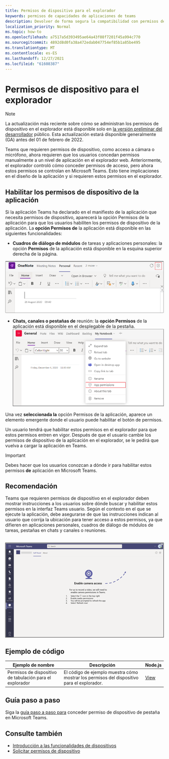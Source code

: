 ```yaml
---
title: Permisos de dispositivo para el explorador
keywords: permisos de capacidades de aplicaciones de teams
description: Devolver de forma segura la compatibilidad con permisos de dispositivo para aplicaciones en nuestro cliente web
localization_priority: Normal
ms.topic: how-to
ms.openlocfilehash: a7517a5d393495ae64a43f08f7201f45a994c770
ms.sourcegitcommit: 4892d8d0fa38a472edab047754ef85b1a85be495
ms.translationtype: MT
ms.contentlocale: es-ES
ms.lasthandoff: 12/27/2021
ms.locfileid: "61608387"
---
```

# <a name="device-permissions-for-the-browser"></a>Permisos de dispositivo para el explorador

> [!NOTE]
> La actualización más reciente sobre cómo se administran los permisos de dispositivo en el explorador está disponible solo en [la versión preliminar del desarrollador](../../resources/dev-preview/developer-preview-intro.md) público. Esta actualización estará disponible generalmente (GA) antes del 01 de febrero de 2022.


Teams que requieren permisos de dispositivo, como acceso a cámara o micrófono, ahora requieren que los usuarios concedan permisos manualmente a un nivel de aplicación en el explorador web. Anteriormente, el explorador controló cómo conceder permisos de acceso, pero ahora estos permisos se controlan en Microsoft Teams. Esto tiene implicaciones en el diseño de la aplicación y si requieren estos permisos en el explorador.

## <a name="enable-apps-device-permissions"></a>Habilitar los permisos de dispositivo de la aplicación
Si la aplicación Teams ha declarado [](native-device-permissions.md#specify-permissions) en el manifiesto de la aplicación  que necesita permisos de dispositivo, aparecerá la opción Permisos de la aplicación para que los usuarios habiliten los permisos de dispositivo de la aplicación. La **opción Permisos de** la aplicación está disponible en las siguientes funcionalidades: 

* **Cuadros de diálogo de módulos** de tareas y aplicaciones personales: la opción **Permisos** de la aplicación está disponible en la esquina superior derecha de la página.
<img src="../../assets/images/tabs/apppermissions.png" alt="App permissions button" width="800"/>

* **Chats, canales o pestañas de** reunión: la **opción Permisos** de la aplicación está disponible en el desplegable de la pestaña. ![ Lista desplegable de permisos de aplicación](../../assets/images/tabs/drop-downapppermissions.png)

Una vez **seleccionada la** opción Permisos de la aplicación, aparece un elemento emergente donde el usuario puede habilitar el botón de permisos.

Un usuario tendrá que habilitar estos permisos en el explorador para que estos permisos entren en vigor. Después de que el usuario cambie los permisos de dispositivo de la aplicación en el explorador, se le pedirá que vuelva a cargar la aplicación en Teams.

> [!IMPORTANT]
> Debes hacer que los usuarios conozcan a dónde ir para habilitar estos permisos **de** aplicación en Microsoft Teams.

## <a name="recommendation"></a>Recomendación
Teams que requieren permisos de dispositivo en el explorador deben mostrar instrucciones a los usuarios sobre dónde buscar y habilitar estos permisos en la interfaz Teams usuario. Según el contexto en el que se ejecute la aplicación, debe asegurarse de que las instrucciones indican al usuario que corrija la ubicación para tener acceso a estos permisos, ya que difieren en aplicaciones personales, cuadros de diálogo de módulos de tareas, pestañas en chats y canales o reuniones.

</br>
<img src="../../assets/images/tabs/enable-access.png" alt="Enable camera access" width="800"/>

## <a name="code-sample"></a>Ejemplo de código

|Ejemplo de nombre | Descripción | Node.js |
|----------------|-----------------|--------------|
| Permisos de dispositivo de tabulación para el explorador | El código de ejemplo muestra cómo mostrar los permisos del dispositivo para el explorador. | [View](https://github.com/OfficeDev/Microsoft-Teams-Samples/tree/main/samples/tab-device-permissions/nodejs) |

## <a name="step-by-step-guide"></a>Guía paso a paso

Siga la [guía paso a paso para](../../sbs-tab-device-permissions.yml) conceder permiso de dispositivo de pestaña en Microsoft Teams.

## <a name="see-also"></a>Consulte también

* [Introducción a las funcionalidades de dispositivos](device-capabilities-overview.md)
* [Solicitar permisos de dispositivo](native-device-permissions.md)
